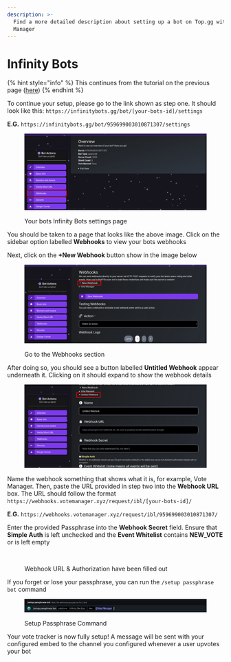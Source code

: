 ```yaml
---
description: >-
  Find a more detailed description about setting up a bot on Top.gg with Vote
  Manager
---
```


# Infinity Bots

{% hint style="info" %}
This continues from the tutorial on the previous page ([here](./))
{% endhint %}

To continue your setup, please go to the link shown as step one. It should look like this: `https://infinitybots.gg/bot/[your-bots-id]/settings`

**E.G.** `https://infinitybots.gg/bot/959699003010871307/settings`

<figure><img src="../../.gitbook/assets/ibl-1.png" alt=""><figcaption><p>Your bots Infinity Bots settings page</p></figcaption></figure>

You should be taken to a page that looks like the above image. Click on the sidebar option labelled **Webhooks** to view your bots webhooks

Next, click on the **+New Webhook** button show in the image below

<figure><img src="../../.gitbook/assets/ibl-2.png" alt=""><figcaption><p>Go to the Webhooks section</p></figcaption></figure>

After doing so, you should see a button labelled **Untitled Webhook** appear underneath it. Clicking on it should expand to show the webhook details

<figure><img src="../../.gitbook/assets/ibl-3 (1).png" alt=""><figcaption></figcaption></figure>

Name the webhook something that shows what it is, for example, Vote Manager. Then, paste the URL provided in step two into the **Webhook URL** box. The URL should follow the format `https://webhooks.votemanager.xyz/request/ibl/[your-bots-id]/`

**E.G.** `https://webhooks.votemanager.xyz/request/ibl/959699003010871307/`

Enter the provided Passphrase into the **Webhook Secret** field. Ensure that **Simple Auth** is left unchecked and the **Event Whitelist** contains **NEW\_VOTE** or is left empty

<figure><img src="../../.gitbook/assets/Bot Top.gg #2.png" alt=""><figcaption><p>Webhook URL &#x26; Authorization have been filled out</p></figcaption></figure>

If you forget or lose your passphrase, you can run the `/setup passphrase bot` command

<figure><img src="../../.gitbook/assets/ibl-5.png" alt=""><figcaption><p>Setup Passphrase Command</p></figcaption></figure>

Your vote tracker is now fully setup! A message will be sent with your configured embed to the channel you configured whenever a user upvotes your bot
